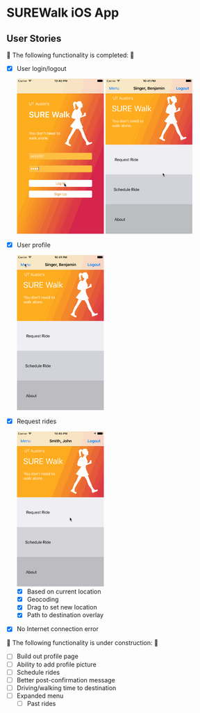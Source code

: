 # SUREWalk iOS App

## User Stories

🎉 The following functionality is completed: 🎉
- [X] User login/logout <br>

  <img src='./READMEGifs/login.gif' title='Login' width='200' alt='Login' /> <img src='./READMEGifs/logout.gif' title='Logout' width='200' alt='Logout' />

- [X] User profile <br>

  <img src='./READMEGifs/profile.gif' title='Logout' width='200' alt='Logout' />

- [X] Request rides <br>

  <img src='./READMEGifs/request.gif' title='Logout' width='200' alt='Logout' />

  - [X] Based on current location
  - [X] Geocoding
  - [X] Drag to set new location
  - [X] Path to destination overlay

- [X] No Internet connection error

🚫 The following functionality is under construction: 🔨
- [ ] Build out profile page
- [ ] Ability to add profile picture
- [ ] Schedule rides
- [ ] Better post-confirmation message
- [ ] Driving/walking time to destination
- [ ] Expanded menu
  - [ ] Past rides
